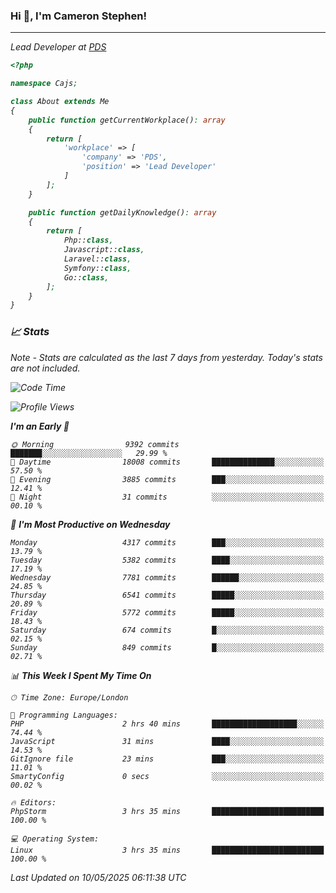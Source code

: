 ### Hi 👋, I'm Cameron Stephen!
<hr>
<p><em>Lead Developer at <a href="https://prindatasolutions.co.uk">PDS</a></p>


```php
<?php

namespace Cajs;

class About extends Me
{
    public function getCurrentWorkplace(): array
    {
        return [
            'workplace' => [
                'company' => 'PDS',
                'position' => 'Lead Developer'
            ]
        ];
    }

    public function getDailyKnowledge(): array
    {
        return [
            Php::class,
            Javascript::class,
            Laravel::class,
            Symfony::class,
            Go::class,
        ];
    }
}
```

### 📈 Stats
<p><em>Note - Stats are calculated as the last 7 days from yesterday. Today's stats are not included.</em></p>


<!--START_SECTION:waka-->
![Code Time](http://img.shields.io/badge/Code%20Time-4%2C478%20hrs%2027%20mins-blue)

![Profile Views](http://img.shields.io/badge/Profile%20Views-0-blue)

**I'm an Early 🐤** 

```text
🌞 Morning                9392 commits        ███████░░░░░░░░░░░░░░░░░░   29.99 % 
🌆 Daytime                18008 commits       ██████████████░░░░░░░░░░░   57.50 % 
🌃 Evening                3885 commits        ███░░░░░░░░░░░░░░░░░░░░░░   12.41 % 
🌙 Night                  31 commits          ░░░░░░░░░░░░░░░░░░░░░░░░░   00.10 % 
```
📅 **I'm Most Productive on Wednesday** 

```text
Monday                   4317 commits        ███░░░░░░░░░░░░░░░░░░░░░░   13.79 % 
Tuesday                  5382 commits        ████░░░░░░░░░░░░░░░░░░░░░   17.19 % 
Wednesday                7781 commits        ██████░░░░░░░░░░░░░░░░░░░   24.85 % 
Thursday                 6541 commits        █████░░░░░░░░░░░░░░░░░░░░   20.89 % 
Friday                   5772 commits        █████░░░░░░░░░░░░░░░░░░░░   18.43 % 
Saturday                 674 commits         █░░░░░░░░░░░░░░░░░░░░░░░░   02.15 % 
Sunday                   849 commits         █░░░░░░░░░░░░░░░░░░░░░░░░   02.71 % 
```


📊 **This Week I Spent My Time On** 

```text
🕑︎ Time Zone: Europe/London

💬 Programming Languages: 
PHP                      2 hrs 40 mins       ███████████████████░░░░░░   74.44 % 
JavaScript               31 mins             ████░░░░░░░░░░░░░░░░░░░░░   14.53 % 
GitIgnore file           23 mins             ███░░░░░░░░░░░░░░░░░░░░░░   11.01 % 
SmartyConfig             0 secs              ░░░░░░░░░░░░░░░░░░░░░░░░░   00.02 % 

🔥 Editors: 
PhpStorm                 3 hrs 35 mins       █████████████████████████   100.00 % 

💻 Operating System: 
Linux                    3 hrs 35 mins       █████████████████████████   100.00 % 
```


 Last Updated on 10/05/2025 06:11:38 UTC
<!--END_SECTION:waka-->

